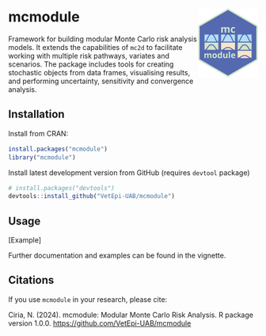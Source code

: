 # mcmodule <img src="man/figures/logo.png" align="right" height="139" alt="" />
Framework for building modular Monte Carlo risk analysis models. It extends the capabilities of `mc2d` to facilitate working with multiple risk pathways, variates and scenarios. The package includes tools for creating stochastic objects from data frames, visualising results, and performing uncertainty, sensitivity and convergence analysis.

## Installation

Install from CRAN:

```r
install.packages("mcmodule")
library("mcmodule")
```

Install latest development version from GitHub (requires `devtool` package)

```r
# install.packages("devtools")
devtools::install_github("VetEpi-UAB/mcmodule")
```

## Usage

[Example]

Further documentation and examples can be found in the vignette.

## Citations

If you use `mcmodule` in your research, please cite:

Ciria, N. (2024). mcmodule: Modular Monte Carlo Risk Analysis. R package version 1.0.0.
https://github.com/VetEpi-UAB/mcmodule
